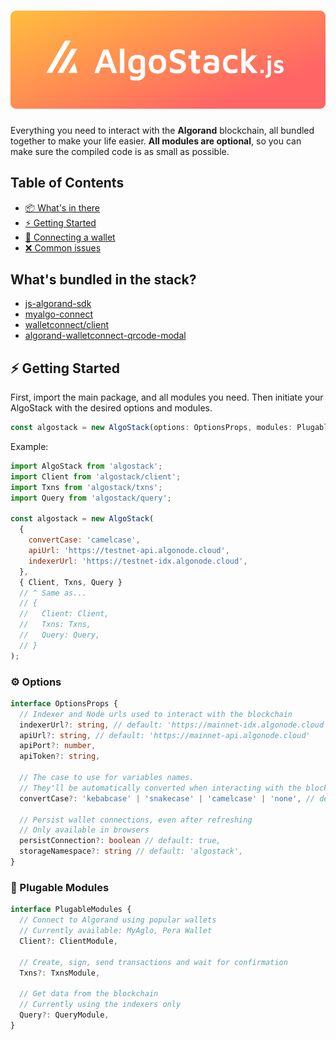 # ![AlgoStack.js](assets/algostack-badge.svg)


Everything you need to interact with the **Algorand** blockchain, all bundled together to make your life easier. **All modules are optional**, so you can make sure the compiled code is as small as possible.

## Table of Contents

- [📦 What's in there](#whats-bundled-in-the-stack)
- [⚡ Getting Started](#getting-started)
- [🔐 Connecting a wallet](/doc/client.md)
- [❌ Common issues](/doc/issues.md)


## What's bundled in the stack?
- [js-algorand-sdk](https://github.com/algorand/js-algorand-sdk)
- [myalgo-connect](https://github.com/randlabs/myalgo-connect)
- [walletconnect/client](https://github.com/WalletConnect/walletconnect-monorepo)
- [algorand-walletconnect-qrcode-modal](https://github.com/algorand/walletconnect-monorepo)




## ⚡ Getting Started

First, import the main package, and all modules you need. Then initiate your AlgoStack with the desired options and modules.

```ts
const algostack = new AlgoStack(options: OptionsProps, modules: PlugableModules)
```

Example: 

```js
import AlgoStack from 'algostack';
import Client from 'algostack/client';
import Txns from 'algostack/txns';
import Query from 'algostack/query';

const algostack = new AlgoStack(
  {
    convertCase: 'camelcase',
    apiUrl: 'https://testnet-api.algonode.cloud',
    indexerUrl: 'https://testnet-idx.algonode.cloud', 
  }, 
  { Client, Txns, Query }
  // ^ Same as... 
  // { 
  //   Client: Client, 
  //   Txns: Txns, 
  //   Query: Query,
  // }
);
```


### ⚙️ Options
```ts
interface OptionsProps {
  // Indexer and Node urls used to interact with the blockchain
  indexerUrl?: string, // default: 'https://mainnet-idx.algonode.cloud'
  apiUrl?: string, // default: 'https://mainnet-api.algonode.cloud'
  apiPort?: number,
  apiToken?: string,
  
  // The case to use for variables names. 
  // They'll be automatically converted when interacting with the blockchain.
  convertCase?: 'kebabcase' | 'snakecase' | 'camelcase' | 'none', // default: 'none'

  // Persist wallet connections, even after refreshing
  // Only available in browsers
  persistConnection?: boolean // default: true,
  storageNamespace?: string // default: 'algostack',
}
```


### 🔌 Plugable Modules

```ts
interface PlugableModules {
  // Connect to Algorand using popular wallets
  // Currently available: MyAglo, Pera Wallet
  Client?: ClientModule,
  
  // Create, sign, send transactions and wait for confirmation 
  Txns?: TxnsModule,

  // Get data from the blockchain
  // Currently using the indexers only
  Query?: QueryModule,
} 
```